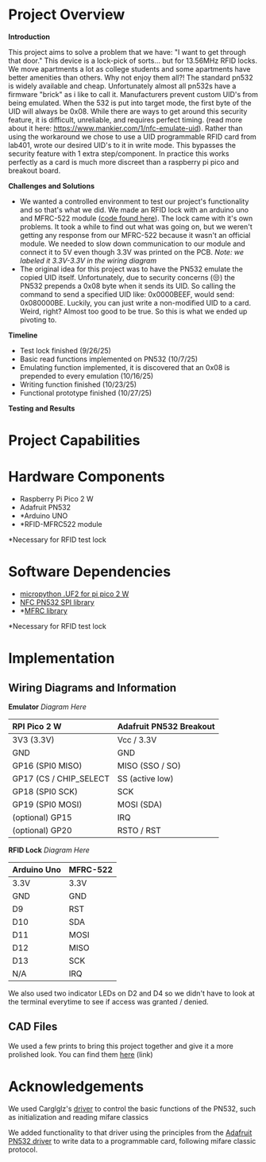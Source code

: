# Project Overview

**Introduction**

This project aims to solve a problem that we have: "I want to get through that door." This device is a lock-pick of sorts... but for 13.56MHz RFID locks. We move apartments a lot as college students and some apartments have better amenities than others. Why not enjoy them all?!
The standard pn532 is widely available and cheap. Unfortunately almost all pn532s have a firmware "brick" as i like to call it. Manufacturers prevent custom UID's from being emulated. When the 532 is put into target mode, the first byte of the UID will always be 0x08. While there are ways to get around this security feature, it is difficult, unreliable, and requires perfect timing. (read more about it here: https://www.mankier.com/1/nfc-emulate-uid). Rather than using the workaround we chose to use a UID programmable RFID card from lab401, wrote our desired UID's to it in write mode. This bypasses the security feature with 1 extra step/component. In practice this works perfectly as a card is much more discreet than a raspberry pi pico and breakout board. 

**Challenges and Solutions**

- We wanted a controlled environment to test our project's functionality and so that's what we did. We made an RFID lock with an arduino uno and MFRC-522 module ([code found here](RFID_lock/RFID_lock.ino)). The lock came with it's own problems. It took a while to find out what was going on, but we weren't getting any response from our MFRC-522 because it wasn't an official module. We needed to slow down communication to our module and connect it to 5V even though 3.3V was printed on the PCB. *Note: we labeled it 3.3V-3.3V in the wiring diagram*
- The original idea for this project was to have the PN532 emulate the copied UID itself. Unfortunately, due to security concerns (😒) the PN532 prepends a 0x08 byte when it sends its UID. So calling the command to send a specified UID like: 0x0000BEEF, would send: 0x080000BE. Luckily, you can just write a non-modified UID to a card. Weird, right? Almost too good to be true. So this is what we ended up pivoting to.

**Timeline**

- Test lock finished (9/26/25)
- Basic read functions implemented on PN532 (10/7/25)
- Emulating function implemented, it is discovered that an 0x08 is prepended to every emulation (10/16/25)
- Writing function finished (10/23/25)
- Functional prototype finished (10/27/25)

**Testing and Results**

# Project Capabilities



# Hardware Components

 - Raspberry Pi Pico 2 W
 - Adafruit PN532
 - *Arduino UNO
 - *RFID-MFRC522 module

*Necessary for RFID test lock


# Software Dependencies

 - [micropython .UF2 for pi pico 2 W](https://www.raspberrypi.com/documentation/microcontrollers/micropython.html)
 - [NFC PN532 SPI library](https://github.com/Carglglz/NFC_PN532_SPI?tab=readme-ov-file)
 - *[MFRC library](https://docs.arduino.cc/libraries/mfrc522)

*Necessary for RFID test lock

# Implementation


## Wiring Diagrams and Information

**Emulator**
*Diagram Here*

| RPI Pico 2 W | Adafruit PN532 Breakout |
|:------|:------|
| 3V3 (3.3V) | Vcc / 3.3V |
| GND | GND |
| GP16 (SPI0 MISO) | MISO (SSO / SO) |
| GP17 (CS / CHIP_SELECT | SS   (active low) |
| GP18 (SPI0 SCK) | SCK |
| GP19 (SPI0 MOSI) | MOSI (SDA) |
| (optional) GP15 | IRQ |
| (optional) GP20 | RSTO / RST |


**RFID Lock**
*Diagram Here*

| Arduino Uno | MFRC-522 |
|:----|:----|
| 3.3V | 3.3V |
| GND | GND |
| D9 | RST |
| D10 | SDA |
| D11 | MOSI |
| D12 | MISO |
| D13 | SCK |
| N/A | IRQ |

We also used two indicator LEDs on D2 and D4 so we didn't have to look at the terminal everytime to see if access was granted / denied. 

## CAD Files

We used a few prints to bring this project together and give it a more prolished look. You can find them [here]()
(link)

# Acknowledgements
We used Carglglz's [driver](https://github.com/Carglglz/NFC_PN532_SPI) to control the basic functions of the PN532, such as initialization and reading mifare classics

We added functionality to that driver using the principles from the [Adafruit PN532 driver](https://github.com/adafruit/Adafruit-PN532/blob/master/Adafruit_PN532.cpp) to write data to a programmable card, following mifare classic protocol. 
